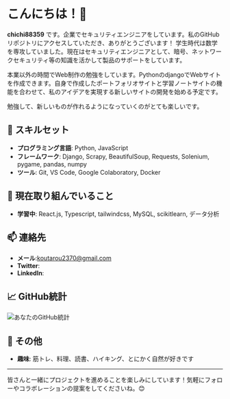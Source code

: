 # こんにちは！👋

**chichi88359** です。企業でセキュリティエンジニアをしています。私のGitHubリポジトリにアクセスしていただき、ありがとうございます！
学生時代は数学を専攻していました。現在はセキュリティエンジニアとして、暗号、ネットワークセキュリティ等の知識を活かして製品のサポートをしています。

本業以外の時間でWeb制作の勉強をしています。PythonのdjangoでWebサイトを作成できます。自身で作成したポートフォリオサイトと学習ノートサイトの機能を合わせて、私のアイデアを実現する新しいサイトの開発を始める予定です。

勉強して、新しいものが作れるようになっていくのがとても楽しいです。

## 🔧 スキルセット

- **プログラミング言語**: Python, JavaScript
- **フレームワーク**: Django, Scrapy, BeautifulSoup, Requests, Solenium, pygame, pandas, numpy
- **ツール**: Git, VS Code, Google Colaboratory, Docker

## 🌱 現在取り組んでいること

- **学習中**: React.js, Typescript, tailwindcss, MySQL, scikitlearn, データ分析

## 📫 連絡先

- **メール**:koutarou2370@gmail.com
- **Twitter**:
- **LinkedIn**: 

## 📈 GitHub統計

![あなたのGitHub統計](https://github-readme-stats.vercel.app/api?username=chichi88539&show_icons=true&theme=radical)

## 👀 その他

- **趣味**: 筋トレ、料理、読書、ハイキング、とにかく自然が好きです

---

皆さんと一緒にプロジェクトを進めることを楽しみにしています！気軽にフォローやコラボレーションの提案をしてくださいね。😊
